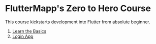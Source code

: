 # FlutterMapp's Zero to Hero Course

This course kickstarts development into Flutter from absolute beginner.

1. [Learn the Basics](/learn_the_basics/)
2. [Login App](/login_app/)
